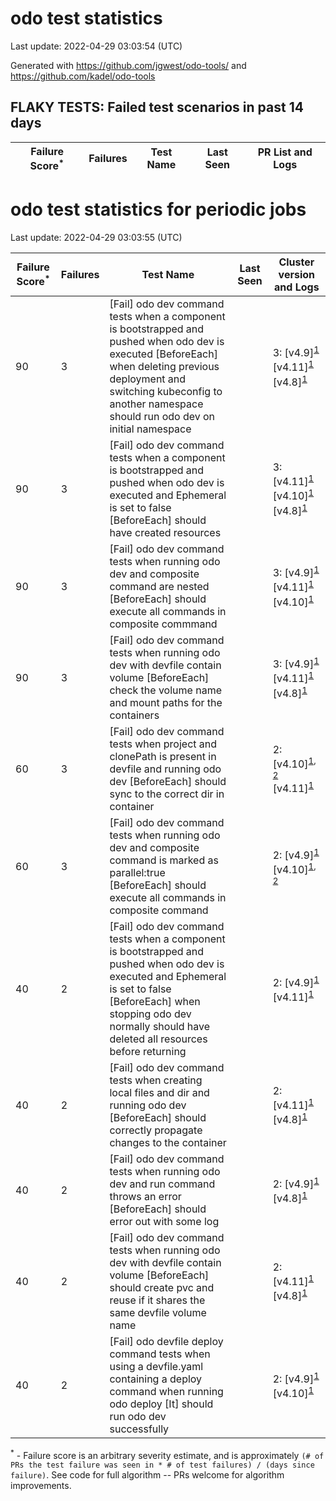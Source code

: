 # odo test statistics
Last update: 2022-04-29 03:03:54 (UTC)

Generated with https://github.com/jgwest/odo-tools/ and https://github.com/kadel/odo-tools
## FLAKY TESTS: Failed test scenarios in past 14 days
| Failure Score<sup>*</sup> | Failures | Test Name | Last Seen | PR List and Logs 
|---|---|---|---|---|


# odo test statistics for periodic jobs
Last update: 2022-04-29 03:03:55 (UTC)

| Failure Score<sup>*</sup> | Failures | Test Name | Last Seen | Cluster version and Logs 
|---|---|---|---|---|
| 90 | 3 | [Fail] odo dev command tests when a component is bootstrapped and pushed when odo dev is executed [BeforeEach] when deleting previous deployment and switching kubeconfig to another namespace should run odo dev on initial namespace  |  | 3: [v4.9]<sup>[1](https://storage.googleapis.com/origin-ci-test/logs/periodic-ci-redhat-developer-odo-main-v4.9-integration-e2e-periodic/1515118005711802368/build-log.txt)</sup> [v4.11]<sup>[1](https://storage.googleapis.com/origin-ci-test/logs/periodic-ci-redhat-developer-odo-main-v4.11-integration-e2e-periodic/1515118003199414272/build-log.txt)</sup> [v4.8]<sup>[1](https://storage.googleapis.com/origin-ci-test/logs/periodic-ci-redhat-developer-odo-main-v4.8-integration-e2e-periodic/1515208495136247808/build-log.txt)</sup> 
| 90 | 3 | [Fail] odo dev command tests when a component is bootstrapped and pushed when odo dev is executed and Ephemeral is set to false [BeforeEach] should have created resources  |  | 3: [v4.11]<sup>[1](https://storage.googleapis.com/origin-ci-test/logs/periodic-ci-redhat-developer-odo-main-v4.11-integration-e2e-periodic/1515299127078948864/build-log.txt)</sup> [v4.10]<sup>[1](https://storage.googleapis.com/origin-ci-test/logs/periodic-ci-redhat-developer-odo-main-v4.10-integration-e2e-periodic/1515299126235893760/build-log.txt)</sup> [v4.8]<sup>[1](https://storage.googleapis.com/origin-ci-test/logs/periodic-ci-redhat-developer-odo-main-v4.8-integration-e2e-periodic/1515118004050857984/build-log.txt)</sup> 
| 90 | 3 | [Fail] odo dev command tests when running odo dev and composite command are nested [BeforeEach] should execute all commands in composite commmand  |  | 3: [v4.9]<sup>[1](https://storage.googleapis.com/origin-ci-test/logs/periodic-ci-redhat-developer-odo-main-v4.9-integration-e2e-periodic/1515118005711802368/build-log.txt)</sup> [v4.11]<sup>[1](https://storage.googleapis.com/origin-ci-test/logs/periodic-ci-redhat-developer-odo-main-v4.11-integration-e2e-periodic/1515299127078948864/build-log.txt)</sup> [v4.10]<sup>[1](https://storage.googleapis.com/origin-ci-test/logs/periodic-ci-redhat-developer-odo-main-v4.10-integration-e2e-periodic/1515299126235893760/build-log.txt)</sup> 
| 90 | 3 | [Fail] odo dev command tests when running odo dev with devfile contain volume [BeforeEach] check the volume name and mount paths for the containers  |  | 3: [v4.9]<sup>[1](https://storage.googleapis.com/origin-ci-test/logs/periodic-ci-redhat-developer-odo-main-v4.9-integration-e2e-periodic/1515118005711802368/build-log.txt)</sup> [v4.11]<sup>[1](https://storage.googleapis.com/origin-ci-test/logs/periodic-ci-redhat-developer-odo-main-v4.11-integration-e2e-periodic/1515208494297387008/build-log.txt)</sup> [v4.8]<sup>[1](https://storage.googleapis.com/origin-ci-test/logs/periodic-ci-redhat-developer-odo-main-v4.8-integration-e2e-periodic/1515118004050857984/build-log.txt)</sup> 
| 60 | 3 | [Fail] odo dev command tests when project and clonePath is present in devfile and running odo dev [BeforeEach] should sync to the correct dir in container  |  | 2: [v4.10]<sup>[1](https://storage.googleapis.com/origin-ci-test/logs/periodic-ci-redhat-developer-odo-main-v4.10-integration-e2e-periodic/1515118002373136384/build-log.txt), [2](https://storage.googleapis.com/origin-ci-test/logs/periodic-ci-redhat-developer-odo-main-v4.10-integration-e2e-periodic/1515299126235893760/build-log.txt)</sup> [v4.11]<sup>[1](https://storage.googleapis.com/origin-ci-test/logs/periodic-ci-redhat-developer-odo-main-v4.11-integration-e2e-periodic/1515208494297387008/build-log.txt)</sup> 
| 60 | 3 | [Fail] odo dev command tests when running odo dev and composite command is marked as parallel:true [BeforeEach] should execute all commands in composite command  |  | 2: [v4.9]<sup>[1](https://storage.googleapis.com/origin-ci-test/logs/periodic-ci-redhat-developer-odo-main-v4.9-integration-e2e-periodic/1515208496818163712/build-log.txt)</sup> [v4.10]<sup>[1](https://storage.googleapis.com/origin-ci-test/logs/periodic-ci-redhat-developer-odo-main-v4.10-integration-e2e-periodic/1515118002373136384/build-log.txt), [2](https://storage.googleapis.com/origin-ci-test/logs/periodic-ci-redhat-developer-odo-main-v4.10-integration-e2e-periodic/1515299126235893760/build-log.txt)</sup> 
| 40 | 2 | [Fail] odo dev command tests when a component is bootstrapped and pushed when odo dev is executed and Ephemeral is set to false [BeforeEach] when stopping odo dev normally should have deleted all resources before returning  |  | 2: [v4.9]<sup>[1](https://storage.googleapis.com/origin-ci-test/logs/periodic-ci-redhat-developer-odo-main-v4.9-integration-e2e-periodic/1515208496818163712/build-log.txt)</sup> [v4.11]<sup>[1](https://storage.googleapis.com/origin-ci-test/logs/periodic-ci-redhat-developer-odo-main-v4.11-integration-e2e-periodic/1515299127078948864/build-log.txt)</sup> 
| 40 | 2 | [Fail] odo dev command tests when creating local files and dir and running odo dev [BeforeEach] should correctly propagate changes to the container  |  | 2: [v4.11]<sup>[1](https://storage.googleapis.com/origin-ci-test/logs/periodic-ci-redhat-developer-odo-main-v4.11-integration-e2e-periodic/1515208494297387008/build-log.txt)</sup> [v4.8]<sup>[1](https://storage.googleapis.com/origin-ci-test/logs/periodic-ci-redhat-developer-odo-main-v4.8-integration-e2e-periodic/1515208495136247808/build-log.txt)</sup> 
| 40 | 2 | [Fail] odo dev command tests when running odo dev and run command throws an error [BeforeEach] should error out with some log  |  | 2: [v4.9]<sup>[1](https://storage.googleapis.com/origin-ci-test/logs/periodic-ci-redhat-developer-odo-main-v4.9-integration-e2e-periodic/1515118005711802368/build-log.txt)</sup> [v4.8]<sup>[1](https://storage.googleapis.com/origin-ci-test/logs/periodic-ci-redhat-developer-odo-main-v4.8-integration-e2e-periodic/1515208495136247808/build-log.txt)</sup> 
| 40 | 2 | [Fail] odo dev command tests when running odo dev with devfile contain volume [BeforeEach] should create pvc and reuse if it shares the same devfile volume name  |  | 2: [v4.11]<sup>[1](https://storage.googleapis.com/origin-ci-test/logs/periodic-ci-redhat-developer-odo-main-v4.11-integration-e2e-periodic/1515208494297387008/build-log.txt)</sup> [v4.8]<sup>[1](https://storage.googleapis.com/origin-ci-test/logs/periodic-ci-redhat-developer-odo-main-v4.8-integration-e2e-periodic/1515118004050857984/build-log.txt)</sup> 
| 40 | 2 | [Fail] odo devfile deploy command tests when using a devfile.yaml containing a deploy command when running odo deploy [It] should run odo dev successfully  |  | 2: [v4.9]<sup>[1](https://storage.googleapis.com/origin-ci-test/logs/periodic-ci-redhat-developer-odo-main-v4.9-integration-e2e-periodic/1515208496818163712/build-log.txt)</sup> [v4.10]<sup>[1](https://storage.googleapis.com/origin-ci-test/logs/periodic-ci-redhat-developer-odo-main-v4.10-integration-e2e-periodic/1515118002373136384/build-log.txt)</sup> 



<sup>*</sup> - Failure score is an arbitrary severity estimate, and is approximately `(# of PRs the test failure was seen in * # of test failures) / (days since failure)`. See code for full algorithm -- PRs welcome for algorithm improvements.
